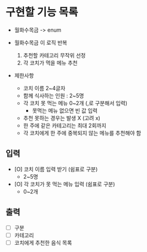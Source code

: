 # 구현할 기능 목록

* 월화수목금 -> enum 

* 월화수목금 이 로직 반복
  1. 추천할 카테고리 무작위 선정
  2. 각 코치가 먹을 메뉴 추천

* 제한사항
  * 코치 이름 2~4글자
  * 함께 식사하는 인원 : 2~5명
  * 각 코치 못 먹는 메뉴 0~2개 (,로 구분해서 입력)
    * 못먹는 메뉴 없으면 빈 값 입력
  * 추천 못하는 경우는 발생 X (고려 x)
  * 한 주에 같은 카테고리는 최대 2회까지
  * 각 코치에게 한 주에 중복되지 않는 메뉴를 추천해야 함

## 입력
- [O] 코치 이름 입력 받기 (쉼표로 구분)
  - 2~5명
- [O] 각 코치가 못 먹는 메뉴 입력 (쉼표로 구분)
  - 0~2개

## 출력
- [ ] 구분
- [ ] 카테고리
- [ ] 코치에게 추천한 음식 목록